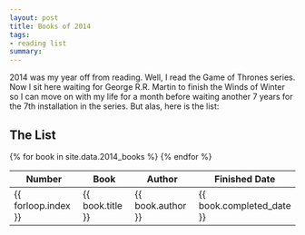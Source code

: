 ```yaml
---
layout: post
title: Books of 2014
tags:
- reading list
summary:
---
```


2014 was my year off from reading. Well, I read the Game of Thrones series. Now
I sit here waiting for George R.R. Martin to finish the Winds of Winter so I can
move on with my life for a month before waiting another 7 years for the 7th
installation in the series. But alas, here is the list:

## The List

<table class="numbered">
  <thead>
    <tr>
      <th scope="col"><span class="visuallyhidden">Number</span></th>
      <th scope="col">Book</th>
      <th scope="col">Author</th>
      <th scope="col" style="width:7em">Finished Date</th>
    </tr>
  </thead>
  <tbody>
    {% for book in site.data.2014_books %}
    <tr>
      <td>{{ forloop.index }}</td>
      <td>{{ book.title }}</td>
      <td>{{ book.author }}</td>
      <td>{{ book.completed_date }}</td>
    </tr>
    {% endfor %}
  </tbody>
</table>



